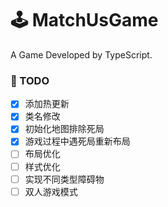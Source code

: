 
# 🕹️ MatchUsGame
A Game Developed by TypeScript.

### 🚧 TODO
- [x] 添加热更新
- [x] 类名修改
- [x] 初始化地图排除死局
- [x] 游戏过程中遇死局重新布局
- [ ] 布局优化
- [ ] 样式优化
- [ ] 实现不同类型障碍物
- [ ] 双人游戏模式
